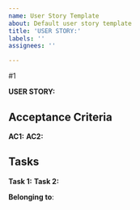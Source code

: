 ```yaml
---
name: User Story Template
about: Default user story template
title: 'USER STORY:'
labels: ''
assignees: ''

---
```


#1 

**USER STORY:**

## Acceptance Criteria
**AC1:** 
**AC2:** 

## Tasks

**Task 1:**
**Task 2:**

**Belonging to**:  []()
